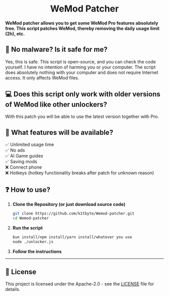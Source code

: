 <div align="center">
  <h1>WeMod Patcher</h1>
</div>

<h4>WeMod patcher allows you to get some WeMod Pro features absolutely free. This script patches WeMod, thereby removing the daily usage limit (2h), etc.</h4>

## 👾 No malware? Is it safe for me?

Yes, this is safe. This script is open-source, and you can check the code yourself. I have no intention of harming you or your computer. The script does absolutely nothing with your computer and does not require Internet access. It only affects WeMod files.

## 💻 Does this script only work with older versions of WeMod like other unlockers?

With this patch you will be able to use the latest version together with Pro.

##  👀 What features will be available?

✅ Unlimited usage time <br/>
✅ No ads <br/>
✅ AI Game guides <br/>
✅ Saving mods <br/>
❌ Connect phone <br/>
❌ Hotkeys (hotkey functionality breaks after patch for unknown reason)

## ❓ How to use?

1. **Clone the Repository (or just download source code)**
    ``` bash
    git clone https://github.com/k1tbyte/Wemod-patcher.git
    cd Wemod-patcher
    ```
2. **Run the script**
    ``` bash
    bun install/npm install/yarn install/whatever you use
    node ./unlocker.js
    ```
3. **Follow the instructions**

---
## 📜 License
This project is licensed under the Apache-2.0 - see the [LICENSE](LICENSE.txt) file for details.